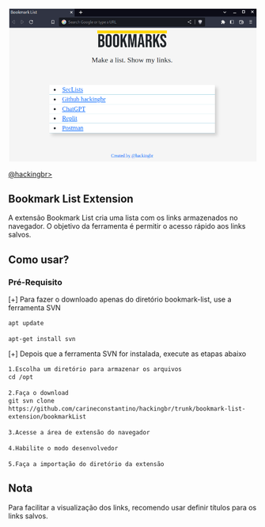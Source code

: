 <p align="center">
    <img width="500" src="bookmarkList.png" alt="Booklist List Extension"><p></p>
    <a href="https://github.com/carineconstantino/hackingbr">@hackingbr></a>
</p>

## Bookmark List Extension
A extensão Bookmark List cria uma lista com os links armazenados no navegador. O objetivo da ferramenta é permitir o acesso rápido aos links salvos.  

## Como usar? 

### Pré-Requisito
[+] Para fazer o downloado apenas do diretório bookmark-list, use a ferramenta SVN
```
apt update

apt-get install svn
```
[+] Depois que a ferramenta SVN for instalada, execute as etapas abaixo

```
1.Escolha um diretório para armazenar os arquivos
cd /opt

2.Faça o download
git svn clone https://github.com/carineconstantino/hackingbr/trunk/bookmark-list-extension/bookmarkList

3.Acesse a área de extensão do navegador

4.Habilite o modo desenvolvedor

5.Faça a importação do diretório da extensão

```
## Nota
Para facilitar a visualização dos links, recomendo usar definir títulos para os links salvos. 
#

